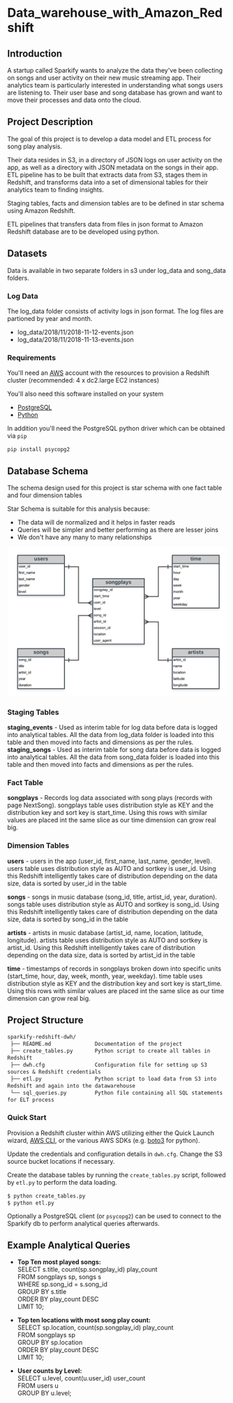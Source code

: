 # Data_warehouse_with_Amazon_Redshift

## Introduction
A startup called Sparkify wants to analyze the data they've been collecting on songs and user activity on their new music streaming app. Their analytics team is particularly interested in understanding what songs users are listening to. Their user base and song database has grown and want to move their processes and data onto the cloud. 

## Project Description

The goal of this project is to develop a data model and ETL process for song play analysis.

Their data resides in S3, in a directory of JSON logs on user activity on the app, as well as a directory with JSON metadata on the songs in their app. ETL pipeline has to be built that extracts data from S3, stages them in Redshift, and transforms data into a set of dimensional tables for their analytics team to finding insights.

Staging tables, facts and dimension tables are to be defined in star schema using Amazon Redshift.

ETL pipelines that transfers data from files in json format to Amazon Redshift database are to be developed using python.

## Datasets

Data is available in two separate folders in s3 under log_data and song_data folders.

### Log Data
The log_data folder consists of activity logs in json format. The log files are partioned by year and month.

 - log_data/2018/11/2018-11-12-events.json
 - log_data/2018/11/2018-11-13-events.json

### Requirements

You'll need an [AWS](https://aws.amazon.com/) account with the resources to provision a Redshift cluster (recommended: 4 x dc2.large EC2 instances)

You'll also need this software installed on your system 
* [PostgreSQL](https://www.postgresql.org/download/)
* [Python](https://www.python.org/downloads/)

In addition you'll need the PostgreSQL python driver which can be obtained via `pip`
```
pip install psycopg2 
```

## Database Schema

 The schema design used for this project is star schema with one fact table and four dimension tables
 
 Star Schema is suitable for this analysis because:
 - The data will de normalized and it helps in faster reads
 - Queries will be simpler and better performing as there are lesser joins
 - We don't have any many to many relationships

![Sparkify star schema](https://github.com/Sampsonyu/Data_warehouse_with_Amazon_Redshift/blob/main/sparkify_erd.png)

### Staging Tables
**staging_events** - Used as interim table for log data before data is logged into analytical tables. All the data from log_data folder is loaded into this table and then moved into facts and dimensions as per the rules.
**staging_songs** - Used as interim table for song data before data is logged into analytical tables. All the data from song_data folder is loaded into this table and then moved into facts and dimensions as per the rules.

### Fact Table
**songplays** -  Records log data associated with song plays (records with page NextSong). songplays table uses distribution style as KEY and the distribution key and sort key is start_time. Using this rows with similar values are placed int the same slice as our time dimension can grow real big.

### Dimension Tables
**users** - users in the app (user_id, first_name, last_name, gender, level). users table uses distribution style as AUTO and sortkey is user_id. Using this Redshift intelligently takes care of distribution depending on the data size, data is sorted by user_id in the table

**songs** - songs in music database (song_id, title, artist_id, year, duration). songs table uses distribution style as AUTO and sortkey is song_id. Using this Redshift intelligently takes care of distribution depending on the data size, data is sorted by song_id in the table

**artists** - artists in music database (artist_id, name, location, latitude, longitude). artists table uses distribution style as AUTO and sortkey is artist_id. Using this Redshift intelligently takes care of distribution depending on the data size, data is sorted by artist_id in the table

**time** - timestamps of records in songplays broken down into specific units (start_time, hour, day, week, month, year, weekday). time table uses distribution style as KEY and the distribution key and sort key is start_time. Using this rows with similar values are placed int the same slice as our time dimension can grow real big.

## Project Structure

```
sparkify-redshift-dwh/
 ├── README.md              Documentation of the project
 ├── create_tables.py       Python script to create all tables in Redshift
 ├── dwh.cfg                Configuration file for setting up S3 sources & Redshift credentials
 ├── etl.py                 Python script to load data from S3 into Redshift and again into the datawarehouse
 └── sql_queries.py         Python file containing all SQL statements for ELT process
```

### Quick Start

Provision a Redshift cluster within AWS utilizing either the Quick Launch wizard, [AWS CLI](https://docs.aws.amazon.com/cli/index.html), or the various AWS SDKs (e.g. [boto3](https://boto3.amazonaws.com/v1/documentation/api/latest/index.html) for python).

Update the credentials and configuration details in `dwh.cfg`. Change the S3 source bucket locations if necessary.

Create the database tables by running the `create_tables.py` script, followed by `etl.py` to perform the data loading.

```
$ python create_tables.py 
$ python etl.py
```
Optionally a PostgreSQL client (or `psycopg2`) can be used to connect to the Sparkify db to perform analytical queries afterwards.


## Example Analytical Queries

- **Top Ten most played songs:** <br>
    SELECT s.title, count(sp.songplay_id) play_count <br>
    FROM songplays sp, songs s <br>
    WHERE sp.song_id = s.song_id <br>
    GROUP BY s.title <br>
    ORDER BY play_count DESC <br>
    LIMIT 10; <br>
    
- **Top ten locations with most song play count:** <br>
    SELECT sp.location, count(sp.songplay_id) play_count <br>
    FROM songplays sp <br>
    GROUP BY sp.location <br>
    ORDER BY play_count DESC <br>
    LIMIT 10; <br>

- **User counts by Level:** <br>
    SELECT u.level, count(u.user_id) user_count <br>
    FROM users u <br>
    GROUP BY u.level;
